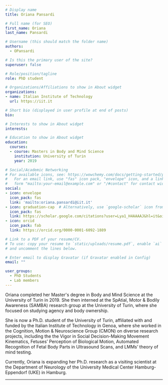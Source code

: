 ```yaml
---
# Display name
title: Oriana Pansardi

# Full name (for SEO)
first_name: Oriana
last_name: Pansardi

# Username (this should match the folder name)
authors:
  - OPansardi

# Is this the primary user of the site?
superuser: false

# Role/position/tagline
role: PhD student

# Organizations/Affiliations to show in About widget
organizations:
- name: Italian Institute of Technology
  url: https://iit.it

# Short bio (displayed in user profile at end of posts)
bio: 

# Interests to show in About widget
interests:

# Education to show in About widget
education:
  courses:
  - course: Masters in Body and Mind Science
    institution: University of Turin
    year: 2019

# Social/Academic Networking
# For available icons, see: https://wowchemy.com/docs/getting-started/page-builder/#icons
#   For an email link, use "fas" icon pack, "envelope" icon, and a link in the
#   form "mailto:your-email@example.com" or "/#contact" for contact widget.
social:
- icon: envelope
  icon_pack: fas
  link: 'mailto:oriana.pansardi@iit.it'
- icon: graduation-cap  # Alternatively, use `google-scholar` icon from `ai` icon pack
  icon_pack: fas
  link: https://scholar.google.com/citations?user=Lya1_H4AAAAJ&hl=it&oi=ao
- icon: orcid
  icon_pack: fab
  link: https://orcid.org/0000-0001-6092-1889

# Link to a PDF of your resume/CV.
# To use: copy your resume to `static/uploads/resume.pdf`, enable `ai` icons in `params.toml`, 
# and uncomment the lines below.

# Enter email to display Gravatar (if Gravatar enabled in Config)
email: ""

user_groups:
  - PhD Students
  - Lab members
---
```


Oriana completed her Master's degree in Body and Mind Science at the University of Turin in 2019. She then interned at the SpAtial, Motor & Bodily Awareness (SAMBA) research group at the University of Turin, where she focused on studying agency and body ownership.

She is now a Ph.D. student of the University of Turin, affiliated with and funded by the Italian Institute of Technology in Genoa, where she worked in the Cognition, Motion & Neuroscience Group (CMON) on diverse research projects, including the the Vigor in Social Decision-Making Movement Kinematics, Fetuses’ Perception of Biological Motion, Automated Recognition of Fetal Body Parts in Ultrasound Scans, and LMMs’ theory of mind testing.

Currently, Oriana is expanding her Ph.D. research as a visiting scientist at the Department of Neurology of the University Medical Center Hamburg-Eppendorf (UKE) in Hamburg. 

---

